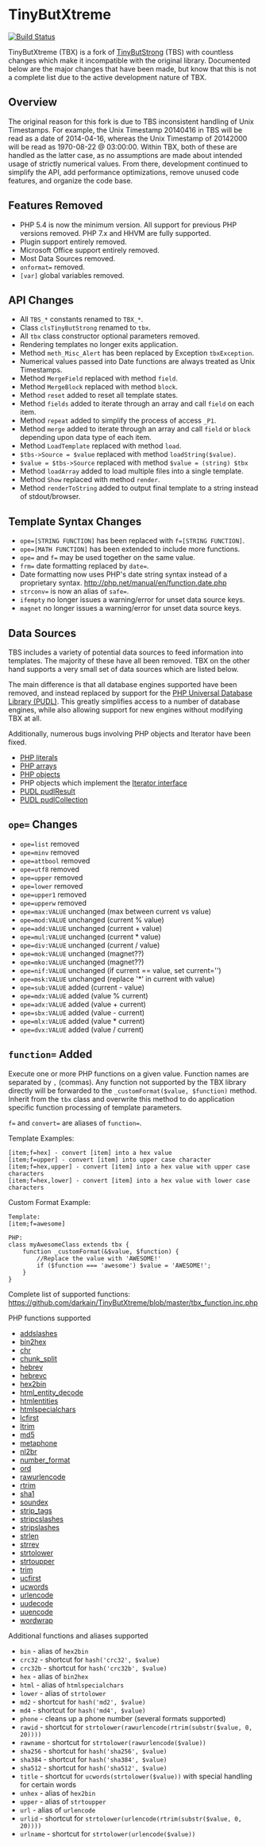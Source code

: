 TinyButXtreme
=============
[![Build Status](https://travis-ci.org/darkain/TinyButXtreme.svg?branch=master)](https://travis-ci.org/darkain/TinyButXtreme)




TinyButXtreme (TBX) is a fork of
[TinyButStrong](https://github.com/Skrol29/tinybutstrong) (TBS) with countless
changes which make it incompatible with the original library. Documented below
are the major changes that have been made, but know that this is not a complete
list due to the active development nature of TBX.




## Overview
The original reason for this fork is due to TBS inconsistent handling of Unix
Timestamps. For example, the Unix Timestamp 20140416 in TBS will be read as a
date of 2014-04-16, whereas the Unix Timestamp of 20142000 will be read as
1970-08-22 @ 03:00:00. Within TBX, both of these are handled as the latter case,
as no assumptions are made about intended usage of strictly numerical values.
From there, development continued to simplify the API, add performance
optimizations, remove unused code features, and organize the code base.




## Features Removed

* PHP 5.4 is now the minimum version. All support for previous PHP versions
removed. PHP 7.x and HHVM are fully supported.
* Plugin support entirely removed.
* Microsoft Office support entirely removed.
* Most Data Sources removed.
* `onformat=` removed.
* `[var]` global variables removed.




## API Changes

* All `TBS_*` constants renamed to `TBX_*`.
* Class `clsTinyButStrong` renamed to `tbx`.
* All `tbx` class constructor optional parameters removed.
* Rendering templates no longer exits application.
* Method `meth_Misc_Alert` has been replaced by Exception `tbxException`.
* Numerical values passed into Date functions are always treated as Unix
Timestamps.
* Method `MergeField` replaced with method `field`.
* Method `MergeBlock` replaced with method `block`.
* Method `reset` added to reset all template states.
* Method `fields` added to iterate through an array and call `field` on each
item.
* Method `repeat` added to simplify the process of access `_P1`.
* Method `merge` added to iterate through an array and call `field` or `block`
depending upon data type of each item.
* Method `LoadTemplate` replaced with method `load`.
* `$tbs->Source = $value` replaced with method `loadString($value)`.
* `$value = $tbs->Source` replaced with method `$value = (string) $tbx`
* Method `loadArray` added to load multiple files into a single template.
* Method `Show` replaced with method `render`.
* Method `renderToString` added to output final template to a string instead of
stdout/browser.




## Template Syntax Changes

* `ope=[STRING FUNCTION]` has been replaced with `f=[STRING FUNCTION]`.
* `ope=[MATH FUNCTION]` has been extended to include more functions.
* `ope=` and `f=` may be used together on the same value.
* `frm=` date formatting replaced by `date=`.
* Date formatting now uses PHP's date string syntax instead of a proprietary
syntax. http://php.net/manual/en/function.date.php
* `strconv=` is now an alias of `safe=`.
* `ifempty` no longer issues a warning/error for unset data source keys.
* `magnet` no longer issues a warning/error for unset data source keys.




## Data Sources

TBS includes a variety of potential data sources to feed information into
templates. The majority of these have all been removed. TBX on the other hand
supports a very small set of data sources which are listed below.

The main difference is that all database engines supported have been removed,
and instead replaced by support for the
[PHP Universal Database Library (PUDL)](https://github.com/darkain/pudl).
This greatly simplifies access to a number of database engines, while also
allowing support for new engines without modifying TBX at all.

Additionally, numerous bugs involving PHP objects and Iterator have been
fixed.

* [PHP literals](http://php.net/manual/en/language.types.intro.php)
* [PHP arrays](http://php.net/manual/en/language.types.array.php)
* [PHP objects](http://php.net/manual/en/language.types.object.php)
* PHP objects which implement the [Iterator interface](http://php.net/manual/en/class.iterator.php)
* [PUDL pudlResult](https://github.com/darkain/pudl/blob/master/pudlResult.php)
* [PUDL pudlCollection](https://github.com/darkain/pudl/blob/master/pudlCollection.php)




## `ope=` Changes

* `ope=list` removed
* `ope=minv` removed
* `ope=attbool` removed
* `ope=utf8` removed
* `ope=upper` removed
* `ope=lower` removed
* `ope=upper1` removed
* `ope=upperw` removed
* `ope=max:VALUE` unchanged (max between current vs value)
* `ope=mod:VALUE` unchanged (current % value)
* `ope=add:VALUE` unchanged (current + value)
* `ope=mul:VALUE` unchanged (current * value)
* `ope=div:VALUE` unchanged (current / value)
* `ope=mok:VALUE` unchanged (magnet??)
* `ope=mko:VALUE` unchanged (magnet??)
* `ope=nif:VALUE` unchanged (if current == value, set current='')
* `ope=msk:VALUE` unchanged (replace '*' in current with value)
* `ope=sub:VALUE` added (current - value)
* `ope=mdx:VALUE` added (value % current)
* `ope=adx:VALUE` added (value + current)
* `ope=sbx:VALUE` added (value - current)
* `ope=mlx:VALUE` added (value * current)
* `ope=dvx:VALUE` added (value / current)




## `function=` Added

Execute one or more PHP functions on a given value. Function names are separated
by `,` (commas). Any function not supported by the TBX library directly will be
forwarded to the `_customFormat($value, $function)` method. Inherit from the
`tbx` class and overwrite this method to do application specific function
processing of template parameters.

`f=` and `convert=` are aliases of `function=`.

Template Examples:
```
[item;f=hex] - convert [item] into a hex value
[item;f=upper] - convert [item] into upper case character
[item;f=hex,upper] - convert [item] into a hex value with upper case characters
[item;f=hex,lower] - convert [item] into a hex value with lower case characters
```

Custom Format Example:
```
Template:
[item;f=awesome]

PHP:
class myAwesomeClass extends tbx {
	function _customFormat(&$value, $function) {
		//Replace the value with 'AWESOME!'
		if ($function === 'awesome') $value = 'AWESOME!';
	}
}
```

Complete list of supported functions:
https://github.com/darkain/TinyButXtreme/blob/master/tbx_function.inc.php

PHP functions supported
* [addslashes](http://php.net/manual/en/function.addslashes.php)
* [bin2hex](http://php.net/manual/en/function.bin2hex.php)
* [chr](http://php.net/manual/en/function.chr.php)
* [chunk_split](http://php.net/manual/en/function.chunk-split.php)
* [hebrev](http://php.net/manual/en/function.hebrev.php)
* [hebrevc](http://php.net/manual/en/function.hebrevc.php)
* [hex2bin](http://php.net/manual/en/function.hex2bin.php)
* [html_entity_decode](http://php.net/manual/en/function.html-entity-decode.php)
* [htmlentities](http://php.net/manual/en/function.htmlentities.php)
* [htmlspecialchars](http://php.net/manual/en/function.htmlspecialchars.php)
* [lcfirst](http://php.net/manual/en/function.lcfirst.php)
* [ltrim](http://php.net/manual/en/function.ltrim.php)
* [md5](http://php.net/manual/en/function.md5.php)
* [metaphone](http://php.net/manual/en/function.metaphone.php)
* [nl2br](http://php.net/manual/en/function.nl2br.php)
* [number_format](http://php.net/manual/en/function.number-format.php)
* [ord](http://php.net/manual/en/function.ord.php)
* [rawurlencode](http://php.net/manual/en/function.rawurlencode.php)
* [rtrim](http://php.net/manual/en/function.rtrim.php)
* [sha1](http://php.net/manual/en/function.sha1.php)
* [soundex](http://php.net/manual/en/function.soundex.php)
* [strip_tags](http://php.net/manual/en/function.strip-tags.php)
* [stripcslashes](http://php.net/manual/en/function.stripcslashes.php)
* [stripslashes](http://php.net/manual/en/function.stripslashes.php)
* [strlen](http://php.net/manual/en/function.strlen.php)
* [strrev](http://php.net/manual/en/function.strrev.php)
* [strtolower](http://php.net/manual/en/function.strtolower.php)
* [strtoupper](http://php.net/manual/en/function.strtoupper.php)
* [trim](http://php.net/manual/en/function.trim.php)
* [ucfirst](http://php.net/manual/en/function.ucfirst.php)
* [ucwords](http://php.net/manual/en/function.ucwords.php)
* [urlencode](http://php.net/manual/en/function.urlencode.php)
* [uudecode](http://php.net/manual/en/function.convert-uudecode.php)
* [uuencode](http://php.net/manual/en/function.convert-uuencode.php)
* [wordwrap](http://php.net/manual/en/function.wordwrap.php)


Additional functions and aliases supported
* `bin` - alias of `hex2bin`
* `crc32` - shortcut for `hash('crc32', $value)`
* `crc32b` - shortcut for `hash('crc32b', $value)`
* `hex` - alias of `bin2hex`
* `html` - alias of `htmlspecialchars`
* `lower` - alias of `strtolower`
* `md2` - shortcut for `hash('md2', $value)`
* `md4` - shortcut for `hash('md4', $value)`
* `phone` - cleans up a phone number (several formats supported)
* `rawid` - shortcut for `strtolower(rawurlencode(rtrim(substr($value, 0, 20))))`
* `rawname` - shortcut for `strtolower(rawurlencode($value))`
* `sha256` - shortcut for `hash('sha256', $value)`
* `sha384` - shortcut for `hash('sha384', $value)`
* `sha512` - shortcut for `hash('sha512', $value)`
* `title` - shortcut for `ucwords(strtolower($value))` with special handling for certain words
* `unhex` - alias of `hex2bin`
* `upper` - alias of `strtoupper`
* `url` - alias of `urlencode`
* `urlid` - shortcut for `strtolower(urlencode(rtrim(substr($value, 0, 20))))`
* `urlname` - shortcut for `strtolower(urlencode($value))`

